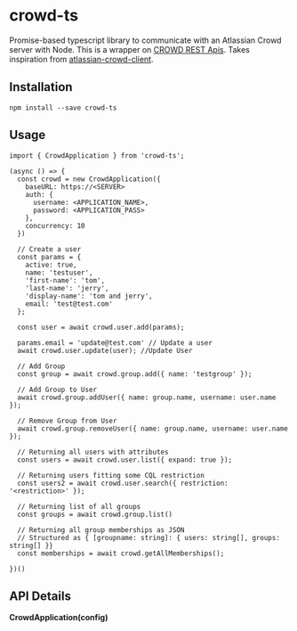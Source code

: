 crowd-ts
======

Promise-based typescript library to communicate with an Atlassian Crowd server with Node. This is a wrapper on [CROWD REST Apis](https://https://docs.atlassian.com/atlassian-crowd/4.0.0/REST/). Takes inspiration from [atlassian-crowd-client](https://github.com/ghengeveld/atlassian-crowd-client).

## Installation
```npm install --save crowd-ts```

## Usage
```
import { CrowdApplication } from 'crowd-ts';

(async () => {
  const crowd = new CrowdApplication({
    baseURL: https://<SERVER>
    auth: {
      username: <APPLICATION_NAME>,
      password: <APPLICATION_PASS>
    },
    concurrency: 10
  })

  // Create a user 
  const params = {
    active: true,
    name: 'testuser',
    'first-name': 'tom',
    'last-name': 'jerry',
    'display-name': 'tom and jerry',
    email: 'test@test.com'
  };

  const user = await crowd.user.add(params);

  params.email = 'update@test.com' // Update a user
  await crowd.user.update(user); //Update User

  // Add Group
  const group = await crowd.group.add({ name: 'testgroup' });

  // Add Group to User
  await crowd.group.addUser({ name: group.name, username: user.name });

  // Remove Group from User
  await crowd.group.removeUser({ name: group.name, username: user.name });

  // Returning all users with attributes
  const users = await crowd.user.list({ expand: true });

  // Returning users fitting some CQL restriction
  const users2 = await crowd.user.search({ restriction: '<restriction>' });

  // Returning list of all groups
  const groups = await crowd.group.list()

  // Returning all group memberships as JSON
  // Structured as { [groupname: string]: { users: string[], groups: string[] }}
  const memberships = await crowd.getAllMemberships();

})()
```
## API Details
**CrowdApplication(config)**
